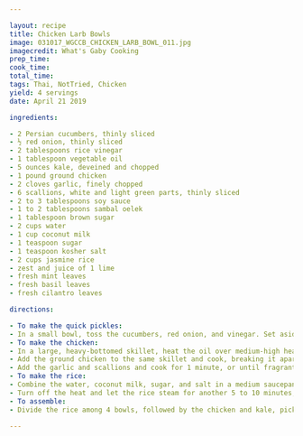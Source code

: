 ```yaml
---

layout: recipe
title: Chicken Larb Bowls
image: 031017_WGCCB_CHICKEN_LARB_BOWL_011.jpg
imagecredit: What's Gaby Cooking
prep_time:
cook_time:
total_time:
tags: Thai, NotTried, Chicken
yield: 4 servings
date: April 21 2019

ingredients:

- 2 Persian cucumbers, thinly sliced
- ½ red onion, thinly sliced
- 2 tablespoons rice vinegar
- 1 tablespoon vegetable oil
- 5 ounces kale, deveined and chopped
- 1 pound ground chicken
- 2 cloves garlic, finely chopped
- 6 scallions, white and light green parts, thinly sliced
- 2 to 3 tablespoons soy sauce
- 1 to 2 tablespoons sambal oelek
- 1 tablespoon brown sugar
- 2 cups water
- 1 cup coconut milk
- 1 teaspoon sugar
- 1 teaspoon kosher salt
- 2 cups jasmine rice
- zest and juice of 1 lime
- fresh mint leaves
- fresh basil leaves
- fresh cilantro leaves

directions:

- To make the quick pickles:
- In a small bowl, toss the cucumbers, red onion, and vinegar. Set aside to marinate while you cook the chicken.
- To make the chicken:
- In a large, heavy-bottomed skillet, heat the oil over medium-high heat. Add the kale and cook until wilted, 5 to 6 minutes. Season with salt and carefully transfer to a medium bowl.
- Add the ground chicken to the same skillet and cook, breaking it apart with the back of a wooden spoon and stirring frequently until no pink remains, 8 to 10 minutes.
- Add the garlic and scallions and cook for 1 minute, or until fragrant. Add the soy sauce, sambal oelek, and brown sugar and stir to combine. Return the cooked kale to the skillet and stir to combine. Season with salt and reduce the heat to low until ready to serve.
- To make the rice:
- Combine the water, coconut milk, sugar, and salt in a medium saucepan and heat over medium-high heat until the mixture starts to simmer. Add the rice and bring back to a low simmer. Cover the pot, reduce the heat to low, and cook undisturbed for about 15 minutes, until all the liquid has been absorbed.
- Turn off the heat and let the rice steam for another 5 to 10 minutes, until fully cooked and soft. Uncover, fluff, and toss in the lime zest and juice.
- To assemble:
- Divide the rice among 4 bowls, followed by the chicken and kale, pickles, and plenty of fresh mint, basil, and cilantro. Serve immediately.

---
```

